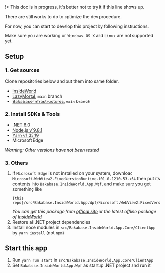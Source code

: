 !> This doc is in progress, it's better not to try it if this line shows up.

There are still works to do to optimize the dev procedure.

For now, you can start to develop this project by following instructions. 

Make sure you are working on `Windows`. `OS X` and `Linux` are not supported yet.

## Setup

### 1. Get sources

Clone repositories below and put them into same folder.

+ [InsideWorld](https://github.com/anobaka/InsideWorld)
+ [LazyMortal](https://github.com/anobaka/LazyMortal), `main` branch
+ [Bakabase.Infrastructures](https://github.com/anobaka/bakabase.infrastructures), `main` branch

### 2. Install SDKs & Tools

+ [.NET 6.0](https://dot.net)
+ [Node.js v19.8.1](https://nodejs.org/) 
+ [Yarn v1.22.19](https://yarnpkg.com/getting-started/install)
+ Microsoft Edge

*Warning: Other versions have not been tested*

### 3. Others

1. If `Microsoft Edge` is not installed on your system, download `Microsoft.WebView2.FixedVersionRuntime.101.0.1210.53.x64` then put its contents into `Bakabase.InsideWorld.App.Wpf`, and make sure you get something like
    ```
    {this repo}/src/Bakabase.InsideWorld.App.Wpf/Microsoft.WebView2.FixedVersionRuntime.101.0.1210.53.x64/msedgewebview2.exe
    ```
    *You can get this package from [offical site](https://developer.microsoft.com/en-us/microsoft-edge/webview2) or the latest offline package of [InsideWorld](https://github.com/anobaka/InsideWorld/releases)*
2. Restore all .NET project dependencies
3. Install node modules in `src/Bakabase.InsideWorld.App.Core/ClientApp` by `yarn install` (not `npm`)

## Start this app

1. Run `yarn run start` in `src/Bakabase.InsideWorld.App.Core/ClientApp`
1. Set `Bakabase.InsideWorld.App.Wpf` as startup .NET project and run it